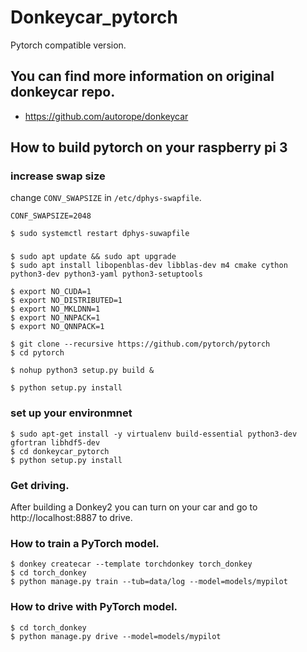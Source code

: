 # Donkeycar_pytorch

Pytorch compatible version.

## You can find more information on original donkeycar repo.

* https://github.com/autorope/donkeycar


## How to build pytorch on your raspberry pi 3

### increase swap size

change `CONV_SWAPSIZE` in `/etc/dphys-swapfile`.

```
CONF_SWAPSIZE=2048
```


```
$ sudo systemctl restart dphys-suwapfile
```

### 


```shell
$ sudo apt update && sudo apt upgrade
$ sudo apt install libopenblas-dev libblas-dev m4 cmake cython python3-dev python3-yaml python3-setuptools
```

```shell
$ export NO_CUDA=1
$ export NO_DISTRIBUTED=1
$ export NO_MKLDNN=1 
$ export NO_NNPACK=1
$ export NO_QNNPACK=1
```

```shell
$ git clone --recursive https://github.com/pytorch/pytorch
$ cd pytorch
```


```shell
$ nohup python3 setup.py build &
```

```shell
$ python setup.py install
```

### set up your environmnet

```
$ sudo apt-get install -y virtualenv build-essential python3-dev gfortran libhdf5-dev
$ cd donkeycar_pytorch
$ python setup.py install 
```

### Get driving.
After building a Donkey2 you can turn on your car and go to http://localhost:8887 to drive.

### How to train a PyTorch model.

```shell
$ donkey createcar --template torchdonkey torch_donkey
$ cd torch_donkey
$ python manage.py train --tub=data/log --model=models/mypilot
```

### How to drive with PyTorch model.

```shell
$ cd torch_donkey
$ python manage.py drive --model=models/mypilot
```

